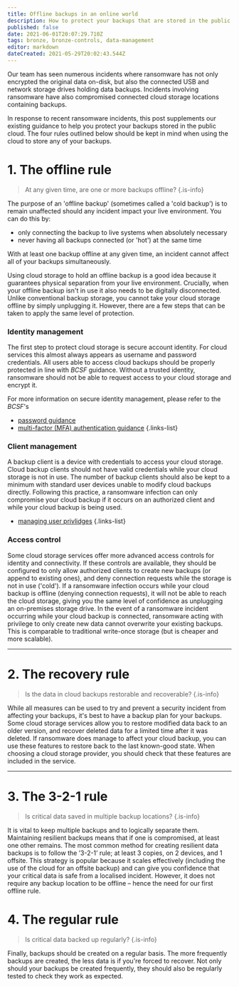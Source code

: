 ```yaml
---
title: Offline backups in an online world
description: How to protect your backups that are stored in the public cloud.
published: false
date: 2021-06-01T20:07:29.710Z
tags: bronze, bronze-controls, data-management
editor: markdown
dateCreated: 2021-05-29T20:02:43.544Z
---
```


Our team has seen numerous incidents where ransomware has not only encrypted the original data on-disk, but also the connected USB and network storage drives holding data backups. Incidents involving ransomware have also compromised connected cloud storage locations containing backups.

In response to recent ransomware incidents, this post supplements our existing guidance to help you protect your backups stored in the public cloud. The four rules outlined below should be kept in mind when using the cloud to store any of your backups.

# 1. The offline rule

> At any given time, are one or more backups offline?
{.is-info}

The purpose of an 'offline backup' (sometimes called a 'cold backup') is to remain unaffected should any incident impact your live environment. You can do this by:

-   only connecting the backup to live systems when absolutely necessary
-   never having all backups connected (or 'hot') at the same time

With at least one backup offline at any given time, an incident cannot affect all of your backups simultaneously.

Using cloud storage to hold an offline backup is a good idea because it guarantees physical separation from your live environment. Crucially, when your offline backup isn't in use it also needs to be digitally disconnected. Unlike conventional backup storage, you cannot take your cloud storage offline by simply unplugging it. However, there are a few steps that can be taken to apply the same level of protection.

### **Identity management**

The first step to protect cloud storage is secure account identity. For cloud services this almost always appears as username and password credentials. All users able to access cloud backups should be properly protected in line with *BCSF* guidance. Without a trusted identity, ransomware should not be able to request access to your cloud storage and encrypt it. 

For more information on secure identity management, please refer to the *BCSF*'s 
- [password guidance](/bronze-training/passwords)
- [multi-factor (MFA) authentication guidance](/bronze-training/passwords/multi-factor-authentication-online-services)
{.links-list}

### **Client management**

A backup client is a device with credentials to access your cloud storage. Cloud backup clients should not have valid credentials while your cloud storage is not in use. The number of backup clients should also be kept to a minimum with standard user devices unable to modify cloud backups directly. Following this practice, a ransomware infection can only compromise your cloud backup if it occurs on an authorized client and while your cloud backup is being used.

- [managing user privlidges](/bronze-training/background-advanced/10-steps-user-privileges)
{.links-list}

### **Access control**

Some cloud storage services offer more advanced access controls for identity and connectivity. If these controls are available, they should be configured to only allow authorized clients to create new backups (or append to existing ones), and deny connection requests while the storage is not in use ('cold'). If a ransomware infection occurs while your cloud backup is offline (denying connection requests), it will not be able to reach the cloud storage, giving you the same level of confidence as unplugging an on-premises storage drive. In the event of a ransomware incident occurring while your cloud backup is connected, ransomware acting with privilege to only create new data cannot overwrite your existing backups. This is comparable to traditional write-once storage (but is cheaper and more scalable).

---

# 2. The recovery rule

> Is the data in cloud backups restorable and recoverable?
{.is-info}

While all measures can be used to try and prevent a security incident from affecting your backups, it's best to have a backup plan for your backups. Some cloud storage services allow you to restore modified data back to an older version, and recover deleted data for a limited time after it was deleted. If ransomware does manage to affect your cloud backup, you can use these features to restore back to the last known-good state. When choosing a cloud storage provider, you should check that these features are included in the service.

---

# 3. The 3-2-1 rule

> Is critical data saved in multiple backup locations?
{.is-info}

It is vital to keep multiple backups and to logically separate them. Maintaining resilient backups means that if one is compromised, at least one other remains. The most common method for creating resilient data backups is to follow the ’3-2-1’ rule; at least 3 copies, on 2 devices, and 1 offsite. This strategy is popular because it scales effectively (including the use of the cloud for an offsite backup) and can give you confidence that your critical data is safe from a localised incident. However, it does not require any backup location to be offline – hence the need for our first offline rule.



# 4. The regular rule

> Is critical data backed up regularly?
{.is-info}

Finally, backups should be created on a regular basis. The more frequently backups are created, the less data is if you're forced to recover. Not only should your backups be created frequently, they should also be regularly tested to check they work as expected.


